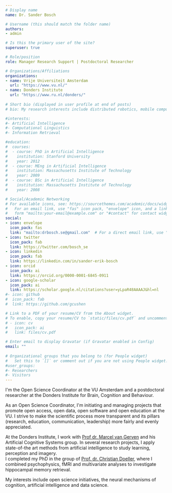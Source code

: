 ```yaml
---
# Display name
name: Dr. Sander Bosch

# Username (this should match the folder name)
authors:
- admin

# Is this the primary user of the site?
superuser: true

# Role/position
role: Manager Research Support | Postdoctoral Researcher

# Organizations/Affiliations
organizations:
- name: Vrije Universiteit Amsterdam
  url: "https://www.vu.nl/"
- name: Donders Institute
  url: "https://www.ru.nl/donders/"
  
# Short bio (displayed in user profile at end of posts)
# bio: My research interests include distributed robotics, mobile computing and programmable matter.

#interests:
#- Artificial Intelligence
#- Computational Linguistics
#- Information Retrieval

#education:
#  courses:
#  - course: PhD in Artificial Intelligence
#    institution: Stanford University
#    year: 2012
#  - course: MEng in Artificial Intelligence
#    institution: Massachusetts Institute of Technology
#    year: 2009
#  - course: BSc in Artificial Intelligence
#    institution: Massachusetts Institute of Technology
#    year: 2008

# Social/Academic Networking
# For available icons, see: https://sourcethemes.com/academic/docs/widgets/#icons
#   For an email link, use "fas" icon pack, "envelope" icon, and a link in the
#   form "mailto:your-email@example.com" or "#contact" for contact widget.
social:
- icon: envelope
  icon_pack: fas
  link: "mailto:drbosch.se@gmail.com"  # For a direct email link, use "mailto:test@example.org".
- icon: twitter
  icon_pack: fab
  link: https://twitter.com/bosch_se
- icon: linkedin
  icon_pack: fab
  link: https://linkedin.com/in/sander-erik-bosch
- icon: orcid
  icon_pack: ai
  link: https://orcid.org/0000-0001-6845-0911
- icon: google-scholar
  icon_pack: ai
  link: https://scholar.google.nl/citations?user=yLpaR48AAAAJ&hl=nl
#- icon: github
#  icon_pack: fab
#  link: https://github.com/gcushen

# Link to a PDF of your resume/CV from the About widget.
# To enable, copy your resume/CV to `static/files/cv.pdf` and uncomment the lines below.  
# - icon: cv
#   icon_pack: ai
#   link: files/cv.pdf

# Enter email to display Gravatar (if Gravatar enabled in Config)
email: ""
  
# Organizational groups that you belong to (for People widget)
#   Set this to `[]` or comment out if you are not using People widget.  
#user_groups:
#- Researchers
#- Visitors
---
```


I'm the Open Science Coordinator at the VU Amsterdam and a postdoctoral researcher at the Donders Institute for Brain, Cognition and Behaviour.

As an Open Science Coordinator, I'm initiating and managing projects that promote open access, open data, open software and open education at the VU. I strive to make the scientific process more transparent and its pillars (research, education, communication, leadership) more fairly and evenly appreciated.

At the Donders Institute, I work with [Prof dr. Marcel van Gerven](https://artcogsys.com/ "ArtCogSys website") and his Artificial Cognitive Systems group. In several research projects, I apply state-of-the art methods from artificial intelligence to study learning, perception and imagery.
<br/>I completed my PhD in the group of [Prof. dr. Christian Doeller](https://doellerlab.com/ "Doellerlab website"), where I combined psychophysics, fMRI and multivariate analyses to investigate hippocampal memory retrieval.

My interests include open science initiatives, the neural mechanisms of cognition, artificial intelligence and data science.


